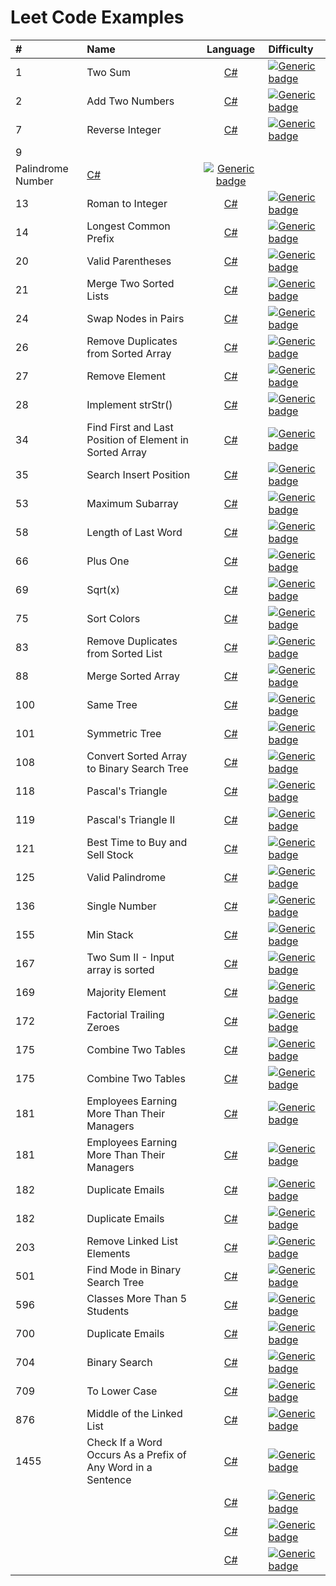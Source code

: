 # Leet Code Examples
 
| # | Name  | Language | Difficulty |
 :---        | :---   |:----:   | :---  |
| 1 |    Two Sum  | [C#](https://github.com/evanallen13/Code-Interview-Questions/blob/main/C%23/LeetCode/LeetCode/0002_AddTwoNumbers.cs)  | [![Generic badge](https://img.shields.io/badge/-Medium-yellow)](https://shields.io/) |
| 2 |    Add Two Numbers      | [C#](https://github.com/evanallen13/Code-Interview-Questions/blob/main/C%23/LeetCode/LeetCode/0002_AddTwoNumbers.cs)  | [![Generic badge](https://img.shields.io/badge/-Medium-yellow)](https://shields.io/) |
| 7 |    Reverse Integer      | [C#](https://github.com/evanallen13/Code-Interview-Questions/blob/main/C%23/LeetCode/LeetCode/0002_AddTwoNumbers.cs)  | [![Generic badge](https://img.shields.io/badge/-Medium-yellow)](https://shields.io/) |
| 9 |    	
Palindrome Number      | [C#](https://github.com/evanallen13/Code-Interview-Questions/blob/main/C%23/LeetCode/LeetCode/0002_AddTwoNumbers.cs)  | [![Generic badge](https://img.shields.io/badge/-Medium-yellow)](https://shields.io/) |
| 13 |    Roman to Integer  | [C#](https://github.com/evanallen13/Code-Interview-Questions/blob/main/C%23/LeetCode/LeetCode/0002_AddTwoNumbers.cs)  | [![Generic badge](https://img.shields.io/badge/-Medium-yellow)](https://shields.io/) |
| 14 |    Longest Common Prefix     | [C#](https://github.com/evanallen13/Code-Interview-Questions/blob/main/C%23/LeetCode/LeetCode/0002_AddTwoNumbers.cs)  | [![Generic badge](https://img.shields.io/badge/-Medium-yellow)](https://shields.io/) |
| 20 |    Valid Parentheses      | [C#](https://github.com/evanallen13/Code-Interview-Questions/blob/main/C%23/LeetCode/LeetCode/0002_AddTwoNumbers.cs)  | [![Generic badge](https://img.shields.io/badge/-Medium-yellow)](https://shields.io/) |
| 21 |    Merge Two Sorted Lists    | [C#](https://github.com/evanallen13/Code-Interview-Questions/blob/main/C%23/LeetCode/LeetCode/0002_AddTwoNumbers.cs)  | [![Generic badge](https://img.shields.io/badge/-Medium-yellow)](https://shields.io/) |
| 24 |    Swap Nodes in Pairs   | [C#](https://github.com/evanallen13/Code-Interview-Questions/blob/main/C%23/LeetCode/LeetCode/0002_AddTwoNumbers.cs)  | [![Generic badge](https://img.shields.io/badge/-Medium-yellow)](https://shields.io/) |
| 26 |    Remove Duplicates from Sorted Array  | [C#](https://github.com/evanallen13/Code-Interview-Questions/blob/main/C%23/LeetCode/LeetCode/0002_AddTwoNumbers.cs)  | [![Generic badge](https://img.shields.io/badge/-Medium-yellow)](https://shields.io/) |
| 27 |    Remove Element  | [C#](https://github.com/evanallen13/Code-Interview-Questions/blob/main/C%23/LeetCode/LeetCode/0002_AddTwoNumbers.cs)  | [![Generic badge](https://img.shields.io/badge/-Medium-yellow)](https://shields.io/) |
| 28 |    Implement strStr()      | [C#](https://github.com/evanallen13/Code-Interview-Questions/blob/main/C%23/LeetCode/LeetCode/0002_AddTwoNumbers.cs)  | [![Generic badge](https://img.shields.io/badge/-Medium-yellow)](https://shields.io/) |
| 34 |    Find First and Last Position of Element in Sorted Array  | [C#](https://github.com/evanallen13/Code-Interview-Questions/blob/main/C%23/LeetCode/LeetCode/0002_AddTwoNumbers.cs)  | [![Generic badge](https://img.shields.io/badge/-Medium-yellow)](https://shields.io/) |
| 35 |    Search Insert Position  | [C#](https://github.com/evanallen13/Code-Interview-Questions/blob/main/C%23/LeetCode/LeetCode/0002_AddTwoNumbers.cs)  | [![Generic badge](https://img.shields.io/badge/-Medium-yellow)](https://shields.io/) |
| 53 |    Maximum Subarray  | [C#](https://github.com/evanallen13/Code-Interview-Questions/blob/main/C%23/LeetCode/LeetCode/0002_AddTwoNumbers.cs)  | [![Generic badge](https://img.shields.io/badge/-Medium-yellow)](https://shields.io/) |
| 58 |    Length of Last Word   | [C#](https://github.com/evanallen13/Code-Interview-Questions/blob/main/C%23/LeetCode/LeetCode/0002_AddTwoNumbers.cs)  | [![Generic badge](https://img.shields.io/badge/-Medium-yellow)](https://shields.io/) |
| 66 |    Plus One   | [C#](https://github.com/evanallen13/Code-Interview-Questions/blob/main/C%23/LeetCode/LeetCode/0002_AddTwoNumbers.cs)  | [![Generic badge](https://img.shields.io/badge/-Medium-yellow)](https://shields.io/) |
| 69 |    Sqrt(x)   | [C#](https://github.com/evanallen13/Code-Interview-Questions/blob/main/C%23/LeetCode/LeetCode/0002_AddTwoNumbers.cs)  | [![Generic badge](https://img.shields.io/badge/-Medium-yellow)](https://shields.io/) |
| 75 |    Sort Colors     | [C#](https://github.com/evanallen13/Code-Interview-Questions/blob/main/C%23/LeetCode/LeetCode/0002_AddTwoNumbers.cs)  | [![Generic badge](https://img.shields.io/badge/-Medium-yellow)](https://shields.io/) |
| 83 |    Remove Duplicates from Sorted List    | [C#](https://github.com/evanallen13/Code-Interview-Questions/blob/main/C%23/LeetCode/LeetCode/0002_AddTwoNumbers.cs)  | [![Generic badge](https://img.shields.io/badge/-Medium-yellow)](https://shields.io/) |
| 88 |    Merge Sorted Array   | [C#](https://github.com/evanallen13/Code-Interview-Questions/blob/main/C%23/LeetCode/LeetCode/0002_AddTwoNumbers.cs)  | [![Generic badge](https://img.shields.io/badge/-Medium-yellow)](https://shields.io/) |
| 100 |    Same Tree      | [C#](https://github.com/evanallen13/Code-Interview-Questions/blob/main/C%23/LeetCode/LeetCode/0002_AddTwoNumbers.cs)  | [![Generic badge](https://img.shields.io/badge/-Medium-yellow)](https://shields.io/) |
| 101 |    Symmetric Tree  | [C#](https://github.com/evanallen13/Code-Interview-Questions/blob/main/C%23/LeetCode/LeetCode/0002_AddTwoNumbers.cs)  | [![Generic badge](https://img.shields.io/badge/-Medium-yellow)](https://shields.io/) |
| 108 |    Convert Sorted Array to Binary Search Tree  | [C#](https://github.com/evanallen13/Code-Interview-Questions/blob/main/C%23/LeetCode/LeetCode/0002_AddTwoNumbers.cs)  | [![Generic badge](https://img.shields.io/badge/-Medium-yellow)](https://shields.io/) |
| 118 |    Pascal's Triangle    | [C#](https://github.com/evanallen13/Code-Interview-Questions/blob/main/C%23/LeetCode/LeetCode/0002_AddTwoNumbers.cs)  | [![Generic badge](https://img.shields.io/badge/-Medium-yellow)](https://shields.io/) |
| 119 |    Pascal's Triangle II   | [C#](https://github.com/evanallen13/Code-Interview-Questions/blob/main/C%23/LeetCode/LeetCode/0002_AddTwoNumbers.cs)  | [![Generic badge](https://img.shields.io/badge/-Medium-yellow)](https://shields.io/) |
| 121 |    Best Time to Buy and Sell Stock  | [C#](https://github.com/evanallen13/Code-Interview-Questions/blob/main/C%23/LeetCode/LeetCode/0002_AddTwoNumbers.cs)  | [![Generic badge](https://img.shields.io/badge/-Medium-yellow)](https://shields.io/) |
| 125 |    Valid Palindrome    | [C#](https://github.com/evanallen13/Code-Interview-Questions/blob/main/C%23/LeetCode/LeetCode/0002_AddTwoNumbers.cs)  | [![Generic badge](https://img.shields.io/badge/-Medium-yellow)](https://shields.io/) |
| 136 |    Single Number      | [C#](https://github.com/evanallen13/Code-Interview-Questions/blob/main/C%23/LeetCode/LeetCode/0002_AddTwoNumbers.cs)  | [![Generic badge](https://img.shields.io/badge/-Medium-yellow)](https://shields.io/) |
| 155 |    Min Stack  | [C#](https://github.com/evanallen13/Code-Interview-Questions/blob/main/C%23/LeetCode/LeetCode/0002_AddTwoNumbers.cs)  | [![Generic badge](https://img.shields.io/badge/-Medium-yellow)](https://shields.io/) |
| 167 |    Two Sum II - Input array is sorted   | [C#](https://github.com/evanallen13/Code-Interview-Questions/blob/main/C%23/LeetCode/LeetCode/0002_AddTwoNumbers.cs)  | [![Generic badge](https://img.shields.io/badge/-Medium-yellow)](https://shields.io/) |
| 169 |    Majority Element  | [C#](https://github.com/evanallen13/Code-Interview-Questions/blob/main/C%23/LeetCode/LeetCode/0002_AddTwoNumbers.cs)  | [![Generic badge](https://img.shields.io/badge/-Medium-yellow)](https://shields.io/) |
| 172 |    Factorial Trailing Zeroes      | [C#](https://github.com/evanallen13/Code-Interview-Questions/blob/main/C%23/LeetCode/LeetCode/0002_AddTwoNumbers.cs)  | [![Generic badge](https://img.shields.io/badge/-Medium-yellow)](https://shields.io/) |
| 175 |    Combine Two Tables     | [C#](https://github.com/evanallen13/Code-Interview-Questions/blob/main/C%23/LeetCode/LeetCode/0002_AddTwoNumbers.cs)  | [![Generic badge](https://img.shields.io/badge/-Medium-yellow)](https://shields.io/) |
| 175 |    Combine Two Tables  | [C#](https://github.com/evanallen13/Code-Interview-Questions/blob/main/C%23/LeetCode/LeetCode/0002_AddTwoNumbers.cs)  | [![Generic badge](https://img.shields.io/badge/-Medium-yellow)](https://shields.io/) |
| 181 |    Employees Earning More Than Their Managers      | [C#](https://github.com/evanallen13/Code-Interview-Questions/blob/main/C%23/LeetCode/LeetCode/0002_AddTwoNumbers.cs)  | [![Generic badge](https://img.shields.io/badge/-Medium-yellow)](https://shields.io/) |
| 181 |    Employees Earning More Than Their Managers      | [C#](https://github.com/evanallen13/Code-Interview-Questions/blob/main/C%23/LeetCode/LeetCode/0002_AddTwoNumbers.cs)  | [![Generic badge](https://img.shields.io/badge/-Medium-yellow)](https://shields.io/) |
| 182 |    Duplicate Emails  | [C#](https://github.com/evanallen13/Code-Interview-Questions/blob/main/C%23/LeetCode/LeetCode/0002_AddTwoNumbers.cs)  | [![Generic badge](https://img.shields.io/badge/-Medium-yellow)](https://shields.io/) |
| 182 |    Duplicate Emails      | [C#](https://github.com/evanallen13/Code-Interview-Questions/blob/main/C%23/LeetCode/LeetCode/0002_AddTwoNumbers.cs)  | [![Generic badge](https://img.shields.io/badge/-Medium-yellow)](https://shields.io/) |
| 203 |    Remove Linked List Elements          | [C#](https://github.com/evanallen13/Code-Interview-Questions/blob/main/C%23/LeetCode/LeetCode/0002_AddTwoNumbers.cs)  | [![Generic badge](https://img.shields.io/badge/-Medium-yellow)](https://shields.io/) |
| 501 |    Find Mode in Binary Search Tree      | [C#](https://github.com/evanallen13/Code-Interview-Questions/blob/main/C%23/LeetCode/LeetCode/0002_AddTwoNumbers.cs)  | [![Generic badge](https://img.shields.io/badge/-Medium-yellow)](https://shields.io/) |
| 596 |    Classes More Than 5 Students    | [C#](https://github.com/evanallen13/Code-Interview-Questions/blob/main/C%23/LeetCode/LeetCode/0002_AddTwoNumbers.cs)  | [![Generic badge](https://img.shields.io/badge/-Medium-yellow)](https://shields.io/) |
| 700 |    Duplicate Emails      | [C#](https://github.com/evanallen13/Code-Interview-Questions/blob/main/C%23/LeetCode/LeetCode/0002_AddTwoNumbers.cs)  | [![Generic badge](https://img.shields.io/badge/-Medium-yellow)](https://shields.io/) |
| 704 |    Binary Search    | [C#](https://github.com/evanallen13/Code-Interview-Questions/blob/main/C%23/LeetCode/LeetCode/0002_AddTwoNumbers.cs)  | [![Generic badge](https://img.shields.io/badge/-Medium-yellow)](https://shields.io/) |
| 709 |    To Lower Case  | [C#](https://github.com/evanallen13/Code-Interview-Questions/blob/main/C%23/LeetCode/LeetCode/0002_AddTwoNumbers.cs)  | [![Generic badge](https://img.shields.io/badge/-Medium-yellow)](https://shields.io/) |
| 876 |    Middle of the Linked List      | [C#](https://github.com/evanallen13/Code-Interview-Questions/blob/main/C%23/LeetCode/LeetCode/0002_AddTwoNumbers.cs)  | [![Generic badge](https://img.shields.io/badge/-Medium-yellow)](https://shields.io/) |
| 1455 |    Check If a Word Occurs As a Prefix of Any Word in a Sentence    | [C#](https://github.com/evanallen13/Code-Interview-Questions/blob/main/C%23/LeetCode/LeetCode/0002_AddTwoNumbers.cs)  | [![Generic badge](https://img.shields.io/badge/-Medium-yellow)](https://shields.io/) |
|  |      | [C#](https://github.com/evanallen13/Code-Interview-Questions/blob/main/C%23/LeetCode/LeetCode/0002_AddTwoNumbers.cs)  | [![Generic badge](https://img.shields.io/badge/-Medium-yellow)](https://shields.io/) |
|  |      | [C#](https://github.com/evanallen13/Code-Interview-Questions/blob/main/C%23/LeetCode/LeetCode/0002_AddTwoNumbers.cs)  | [![Generic badge](https://img.shields.io/badge/-Medium-yellow)](https://shields.io/) |
|  |      | [C#](https://github.com/evanallen13/Code-Interview-Questions/blob/main/C%23/LeetCode/LeetCode/0002_AddTwoNumbers.cs)  | [![Generic badge](https://img.shields.io/badge/-Medium-yellow)](https://shields.io/) |
